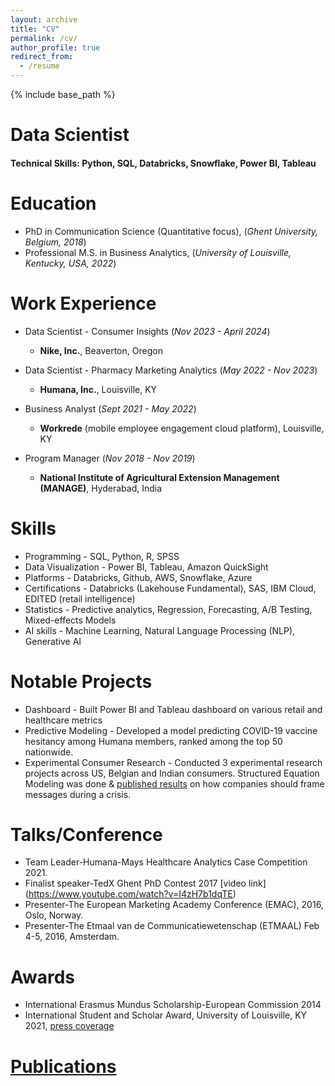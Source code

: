 ```yaml
---
layout: archive
title: "CV"
permalink: /cv/
author_profile: true
redirect_from:
  - /resume
---
```


{% include base_path %}
# Data Scientist

#### Technical Skills: Python, SQL, Databricks, Snowflake, Power BI, Tableau

Education
======
* PhD in Communication Science (Quantitative focus), (_Ghent University, Belgium, 2018_)
* Professional M.S. in Business Analytics, (_University of Louisville, Kentucky, USA, 2022_)

Work Experience
======
* Data Scientist - Consumer Insights (_Nov 2023 - April 2024_)
  * **Nike, Inc.**, Beaverton, Oregon

* Data Scientist - Pharmacy Marketing Analytics (_May 2022 - Nov 2023_)
  *  **Humana, Inc.**, Louisville, KY

* Business Analyst (_Sept 2021 - May 2022_)
  *  **Workrede** (mobile employee engagement cloud platform), Louisville, KY

* Program Manager (_Nov 2018 - Nov 2019_)
  *  **National Institute of Agricultural Extension Management (MANAGE)**, Hyderabad, India

Skills
======
* Programming - SQL, Python, R, SPSS
* Data Visualization - Power BI, Tableau, Amazon QuickSight
* Platforms - Databricks, Github, AWS, Snowflake, Azure
* Certifications - Databricks (Lakehouse Fundamental), SAS, IBM Cloud, EDITED (retail intelligence)
* Statistics - Predictive analytics, Regression, Forecasting, A/B Testing, Mixed-effects Models
* AI skills - Machine Learning, Natural Language Processing (NLP), Generative AI

Notable Projects
======
* Dashboard - Built Power BI and Tableau dashboard on various retail and healthcare metrics
* Predictive Modeling - Developed a model predicting COVID-19 vaccine hesitancy among Humana members, ranked among the top 50 nationwide.
* Experimental Consumer Research - Conducted 3 experimental research projects across US, Belgian and Indian consumers. Structured Equation Modeling was done & [published results](https://research.ugent.be/web/person/goldi-tewari-0/publications/en) on how companies should frame messages during a crisis.

Talks/Conference 
======
* Team Leader-Humana-Mays Healthcare Analytics Case Competition 2021.
* Finalist speaker-TedX Ghent PhD Contest 2017 [video link] (https://www.youtube.com/watch?v=I4zH7b1dqTE)
* Presenter-The European Marketing Academy Conference (EMAC), 2016, Oslo, Norway.
* Presenter-The Etmaal van de Communicatiewetenschap (ETMAAL) Feb 4-5, 2016, Amsterdam.

Awards
======
* International Erasmus Mundus Scholarship-European Commission 2014
* International Student and Scholar Award, University of Louisville, KY 2021, [press coverage](https://www.uoflnews.com/post/uofltoday/uofl-student-awards-winners-celebrated-during-23rd-annual-ceremony/)

[Publications](https://scholar.google.com/citations?user=4PJPp0QAAAAJ&hl=en)
======
